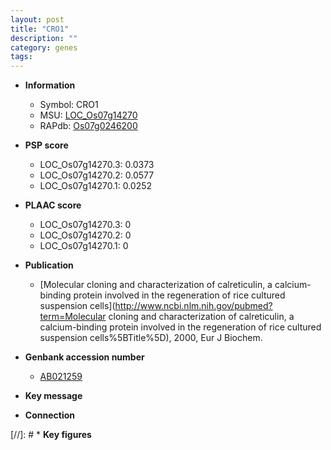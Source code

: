 ```yaml
---
layout: post
title: "CRO1"
description: ""
category: genes
tags: 
---
```


* **Information**  
    + Symbol: CRO1  
    + MSU: [LOC_Os07g14270](http://rice.plantbiology.msu.edu/cgi-bin/ORF_infopage.cgi?orf=LOC_Os07g14270)  
    + RAPdb: [Os07g0246200](http://rapdb.dna.affrc.go.jp/viewer/gbrowse_details/irgsp1?name=Os07g0246200)  

* **PSP score**  
    + LOC_Os07g14270.3: 0.0373 
    + LOC_Os07g14270.2: 0.0577 
    + LOC_Os07g14270.1: 0.0252 

* **PLAAC score**  
    + LOC_Os07g14270.3: 0 
    + LOC_Os07g14270.2: 0 
    + LOC_Os07g14270.1: 0 

* **Publication**  
    + [Molecular cloning and characterization of calreticulin, a calcium-binding protein involved in the regeneration of rice cultured suspension cells](http://www.ncbi.nlm.nih.gov/pubmed?term=Molecular cloning and characterization of calreticulin, a calcium-binding protein involved in the regeneration of rice cultured suspension cells%5BTitle%5D), 2000, Eur J Biochem.

* **Genbank accession number**  
    + [AB021259](http://www.ncbi.nlm.nih.gov/nuccore/AB021259)

* **Key message**  

* **Connection**  

[//]: # * **Key figures**  


